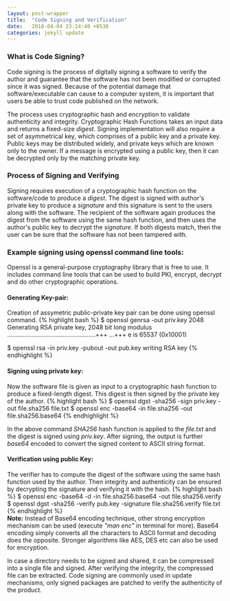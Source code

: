 ```yaml
---
layout: post-wrapper
title:  "Code Signing and Verification"
date:   2018-04-04 23:24:40 +0530
categories: jekyll update
---
```


<h3>What is Code Signing?</h3>
Code signing is the process of digitally signing a software to verify the author and guarantee that the software has not been modified or corrupted since it was signed. Because of the potential damage that software/executable can cause to a computer system, it is important that users be able to trust code published on the network.
 
The process uses cryptographic hash and encryption to validate authenticity and integrity. Cryptographic Hash Functions takes an input data and returns a fixed-size <em>digest</em>. Signing implementation will also require a set of asymmetrical key, which comprises of a public key and a private key. Public keys may be distributed widely, and private keys which are known only to the owner. If a message is encrypted using a public key, then it can be decrypted only by the matching private key.

<h3>Process of Signing and Verifying</h3>
Signing requires execution of a cryptographic hash function on the software/code to produce a <em>digest</em>. The digest is signed with author's private key to produce a <em>signature</em> and this signature is sent to the users along with the software. The recipient of the software again produces the digest from the software using the same hash function, and then uses the author's public key to decrypt the <em>signature</em>. If both digests match, then the user can be sure that the software has not been tampered with.

<h3>Example signing using openssl command line tools:</h3>
Openssl is a general-purpose cryptography library that is free to use. It includes command line tools that can be used to build PKI, encrypt, decrypt and do other cryptographic operations.
<h4>Generating Key-pair:</h4>
 Creation of assymetric public-private key pair can be done using openssl command.
{% highlight bash %}
$ openssl genrsa -out priv.key 2048
  Generating RSA private key, 2048 bit long modulus
  ...................................................+++
  ...+++
  e is 65537 (0x10001)

$ openssl rsa -in priv.key -pubout -out pub.key
 writing RSA key
{% endhighlight %}
<h4>Signing using private key:</h4>
Now the software file is given as input to a cryptographic hash function to produce a fixed-length digest. This digest is then signed by the private key of the author.
{% highlight bash %}
$ openssl dgst -sha256 -sign priv.key -out file.sha256 file.txt
$ openssl enc -base64 -in file.sha256 -out file.sha256.base64
{% endhighlight %}

In the above command <em>SHA256</em> hash function is applied to the <em>file.txt</em> and the digest is signed using <em>priv.key</em>. After signing, the output is further <em>base64</em> encoded to convert the signed content to ASCII string format.

<h4>Verification using public Key:</h4>
The verifier has to compute the digest of the software using the same hash function used by the author. Then integrity and authenticity can be ensured by decrypting the signature and verifying it with the hash.
{% highlight bash %}
$ openssl enc -base64 -d -in file.sha256.base64 -out file.sha256.verify
$ openssl dgst -sha256 -verify pub.key -signature file.sha256.verify file.txt
{% endhighlight %}
<br><b>Note:</b> Instead of Base64 encoding technique, other strong encryption mechanism can be used (execute <em>"man enc"</em> in terminal for more). Base64 encoding simply converts all the characters to ASCII format and decoding does the opposite. Stronger algorithms like AES, DES etc can also be used for encryption. 

In case a directory needs to be signed and shared, it can be compressed into a single file and signed. After verifying the integrity, the compressed file can be extracted. Code signing are commonly used in update mechanisms, only signed packages are patched to verify the authenticity of the product.

[jekyll-docs]: https://jekyllrb.com/docs/home
[jekyll-gh]:   https://github.com/jekyll/jekyll
[jekyll-talk]: https://talk.jekyllrb.com/
